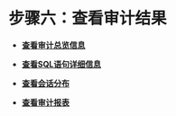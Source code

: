 # 步骤六：查看审计结果<a name="dbss_01_0253"></a>

-   **[查看审计总览信息](查看审计总览信息.md)**  

-   **[查看SQL语句详细信息](查看SQL语句详细信息.md)**  

-   **[查看会话分布](查看会话分布.md)**  

-   **[查看审计报表](查看审计报表.md)**  


